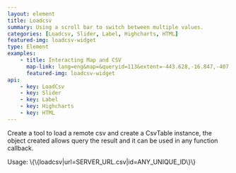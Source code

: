 ```yaml
---
layout: element
title: Loadcsv
summary: Using a scroll bar to switch between multiple values.
categories: [Loadcsv, Slider, Label, Highcharts, HTML]
featured-img: loadcsv-widget
type: Element
examples:
    - title: Interacting Map and CSV
      map-link: lang=eng&map=&queryid=113&extent=-443.628,-16.847,-407.373,3.294&tools=helpintro,layerchooser,zoomextent,customzoom,getfeature,hovershowlegend&options=scale,startopened,hidestylechooser,enablequeries&visiblelayers=custom
      featured-img: loadcsv-widget
api: 
    - key: LoadCsv
    - key: Slider
    - key: Label
    - key: Highcharts
    - key: HTML
---
```

Create a tool to load a remote csv and create a CsvTable instance, the object created allows query the result and it can be used in any function callback.

Usage: \\\{\\\{loadcsv|url=SERVER_URL.csv\|id=ANY_UNIQUE_ID\\\}\\\}
